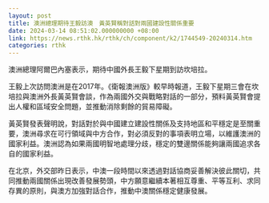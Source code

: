 ```yaml
---
layout: post
title: 澳洲總理期待王毅訪澳　黃英賢稱對話對兩國建設性關係重要
date: 2024-03-14 08:51:02.000000000 +08:00
link: https://news.rthk.hk/rthk/ch/component/k2/1744549-20240314.htm
categories: rthk
---
```


澳洲總理阿爾巴內塞表示，期待中國外長王毅下星期到訪坎培拉。

王毅上次訪問澳洲是在2017年。《衛報澳洲版》較早時報道，王毅下星期三會在坎培拉與澳洲外長黃英賢會談，作為兩國外交與戰略對話的一部分，預料黃英賢會提出人權和區域安全問題，並推動消除剩餘的貿易障礙。

黃英賢發表聲明說，對話對於與中國建立建設性關係及支持地區和平穩定是至關重要，澳洲尋求在可行領域與中方合作，對必須反對的事項表明立場，以維護澳洲的國家利益。澳洲認為如果兩國明智地處理分歧，穩定的雙邊關係能夠讓兩國追求各自的國家利益。

在北京，外交部昨日表示，中澳一段時間以來透過對話協商妥善解決彼此關切，共同推動兩國關係出現改善發展勢頭，中方願意繼續本著相互尊重、平等互利、求同存異的原則，與澳方加強對話合作，推動中澳關係穩定健康發展。
